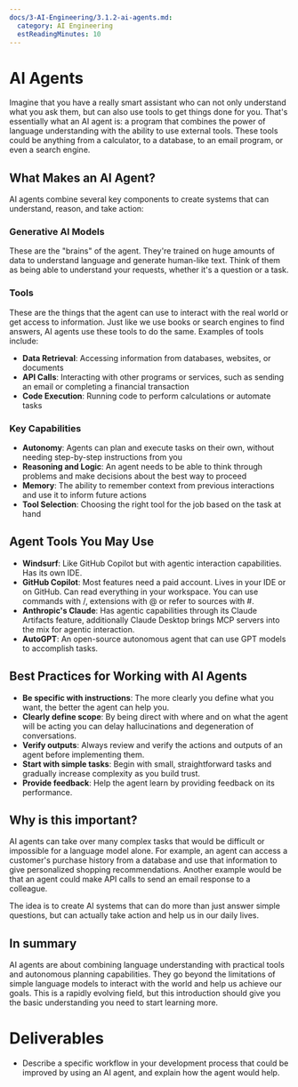 ```yaml
---
docs/3-AI-Engineering/3.1.2-ai-agents.md:
  category: AI Engineering
  estReadingMinutes: 10
---
```

# AI Agents

Imagine that you have a really smart assistant who can not only understand what you ask them, but can also use tools to get things done for you. That's essentially what an AI agent is: a program that combines the power of language understanding with the ability to use external tools. These tools could be anything from a calculator, to a database, to an email program, or even a search engine.

## What Makes an AI Agent?

AI agents combine several key components to create systems that can understand, reason, and take action:

### Generative AI Models

These are the "brains" of the agent. They're trained on huge amounts of data to understand language and generate human-like text. Think of them as being able to understand your requests, whether it's a question or a task.

### Tools

These are the things that the agent can use to interact with the real world or get access to information. Just like we use books or search engines to find answers, AI agents use these tools to do the same. Examples of tools include:

* **Data Retrieval**: Accessing information from databases, websites, or documents
* **API Calls**: Interacting with other programs or services, such as sending an email or completing a financial transaction
* **Code Execution**: Running code to perform calculations or automate tasks

### Key Capabilities

* **Autonomy**: Agents can plan and execute tasks on their own, without needing step-by-step instructions from you
* **Reasoning and Logic**: An agent needs to be able to think through problems and make decisions about the best way to proceed
* **Memory**: The ability to remember context from previous interactions and use it to inform future actions
* **Tool Selection**: Choosing the right tool for the job based on the task at hand

## Agent Tools You May Use

* **Windsurf**: Like GitHub Copilot but with agentic interaction capabilities. Has its own IDE.
* **GitHub Copilot**: Most features need a paid account. Lives in your IDE or on GitHub. Can read everything in your workspace. You can use commands with /, extensions with @ or refer to sources with #.
* **Anthropic's Claude**: Has agentic capabilities through its Claude Artifacts feature, additionally Claude Desktop brings MCP servers into the mix for agentic interaction.
* **AutoGPT**: An open-source autonomous agent that can use GPT models to accomplish tasks.

## Best Practices for Working with AI Agents

* **Be specific with instructions**: The more clearly you define what you want, the better the agent can help you.
* **Clearly define scope**: By being direct with where and on what the agent will be acting you can delay hallucinations and degeneration of conversations.
* **Verify outputs**: Always review and verify the actions and outputs of an agent before implementing them.
* **Start with simple tasks**: Begin with small, straightforward tasks and gradually increase complexity as you build trust.
* **Provide feedback**: Help the agent learn by providing feedback on its performance.

## Why is this important?

AI agents can take over many complex tasks that would be difficult or impossible for a language model alone. For example, an agent can access a customer's purchase history from a database and use that information to give personalized shopping recommendations. Another example would be that an agent could make API calls to send an email response to a colleague.

The idea is to create AI systems that can do more than just answer simple questions, but can actually take action and help us in our daily lives.

## In summary

AI agents are about combining language understanding with practical tools and autonomous planning capabilities. They go beyond the limitations of simple language models to interact with the world and help us achieve our goals. This is a rapidly evolving field, but this introduction should give you the basic understanding you need to start learning more.

# Deliverables

* Describe a specific workflow in your development process that could be improved by using an AI agent, and explain how the agent would help.

